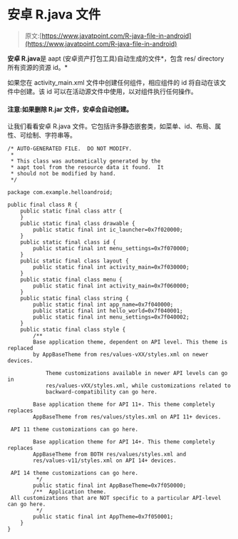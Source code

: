 # 安卓 R.java 文件

> 原文:[https://www.javatpoint.com/R-java-file-in-android](https://www.javatpoint.com/R-java-file-in-android)

**安卓 R.java**是 aapt (安卓资产打包工具)自动生成的文件*，包含 res/ directory 所有资源的资源 id。*

如果您在 activity_main.xml 文件中创建任何组件，相应组件的 id 将自动在该文件中创建。该 id 可以在活动源文件中使用，以对组件执行任何操作。

#### 注意:如果删除 R.jar 文件，安卓会自动创建。

让我们看看安卓 R.java 文件。它包括许多静态嵌套类，如菜单、id、布局、属性、可绘制、字符串等。

```
/* AUTO-GENERATED FILE.  DO NOT MODIFY.
 *
 * This class was automatically generated by the
 * aapt tool from the resource data it found.  It
 * should not be modified by hand.
 */

package com.example.helloandroid;

public final class R {
    public static final class attr {
    }
    public static final class drawable {
        public static final int ic_launcher=0x7f020000;
    }
    public static final class id {
        public static final int menu_settings=0x7f070000;
    }
    public static final class layout {
        public static final int activity_main=0x7f030000;
    }
    public static final class menu {
        public static final int activity_main=0x7f060000;
    }
    public static final class string {
        public static final int app_name=0x7f040000;
        public static final int hello_world=0x7f040001;
        public static final int menu_settings=0x7f040002;
    }
    public static final class style {
        /** 
        Base application theme, dependent on API level. This theme is replaced
        by AppBaseTheme from res/values-vXX/styles.xml on newer devices.

            Theme customizations available in newer API levels can go in
            res/values-vXX/styles.xml, while customizations related to
            backward-compatibility can go here.

        Base application theme for API 11+. This theme completely replaces
        AppBaseTheme from res/values/styles.xml on API 11+ devices.

 API 11 theme customizations can go here. 

        Base application theme for API 14+. This theme completely replaces
        AppBaseTheme from BOTH res/values/styles.xml and
        res/values-v11/styles.xml on API 14+ devices.

 API 14 theme customizations can go here. 
         */
        public static final int AppBaseTheme=0x7f050000;
        /**  Application theme. 
 All customizations that are NOT specific to a particular API-level can go here. 
         */
        public static final int AppTheme=0x7f050001;
    }
}

```